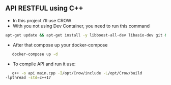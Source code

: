 ## API RESTFUL using C++
- In this project i'll use CROW
- With you not using Dev Container, you need to run this command

```bash
apt-get update && apt-get install -y libboost-all-dev libasio-dev git && git clone https://github.com/CrowCpp/Crow.git /opt/Crow && cd /opt/Crow && mkdir build && cd build && cmake .. -DCROW_BUILD_EXAMPLES=OFF -DCROW_BUILD_TESTS=OFF && make
```

- After that compose up your docker-compose 

```bash
   docker-compose up -d
```

- To compile API and run it use:

```bash
   g++ -o api main.cpp -I/opt/Crow/include -L/opt/Crow/build 
-lpthread -std=c++17
```
